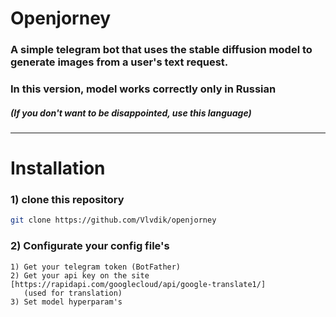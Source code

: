 # Оpenjorney
### A simple telegram bot that uses the stable diffusion model to generate images from a user's text request. 
### In this version, model works correctly only in **Russian**
##### ***(If you don't want to be disappointed, use this language)***
---
# Installation
### 1) clone this repository
```bash
git clone https://github.com/Vlvdik/openjorney
```
### 2) Configurate your config file's
```
1) Get your telegram token (BotFather)
2) Get your api key on the site [https://rapidapi.com/googlecloud/api/google-translate1/]
   (used for translation)
3) Set model hyperparam's
```
